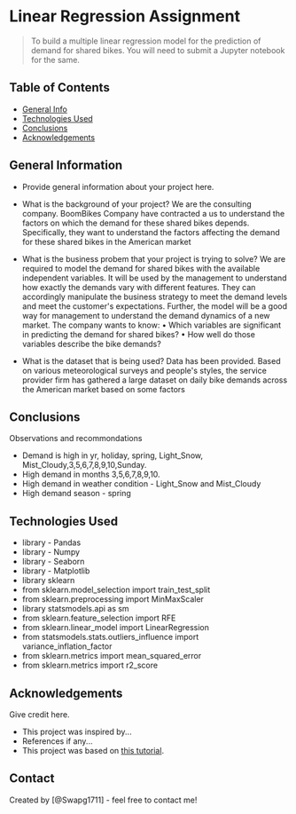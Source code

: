 # Linear Regression Assignment
> To build a multiple linear regression model for the prediction of demand for shared bikes. You will need to submit a Jupyter notebook for the same.


## Table of Contents
* [General Info](#general-information)
* [Technologies Used](#technologies-used)
* [Conclusions](#conclusions)
* [Acknowledgements](#acknowledgements)

<!-- You can include any other section that is pertinent to your problem -->

## General Information
- Provide general information about your project here.

- What is the background of your project?
We are the consulting company. BoomBikes Company have contracted a us to understand the factors on which the demand for these shared bikes depends. Specifically, they want to understand the factors affecting the demand for these shared bikes in the American market

- What is the business probem that your project is trying to solve?
We are required to model the demand for shared bikes with the available independent variables. It will be used by the management to understand how exactly the demands vary with different features. They can accordingly manipulate the business strategy to meet the demand levels and meet the customer's expectations. Further, the model will be a good way for management to understand the demand dynamics of a new market. 
The company wants to know:
•	Which variables are significant in predicting the demand for shared bikes?
•	How well do those variables describe the bike demands?


- What is the dataset that is being used?
Data has been provided. Based on various meteorological surveys and people's styles, the service provider firm has gathered a large dataset on daily bike demands across the American market based on some factors

<!-- You don't have to answer all the questions - just the ones relevant to your project. -->

## Conclusions
Observations and recommondations
- Demand is high in yr, holiday, spring, Light_Snow, Mist_Cloudy,3,5,6,7,8,9,10,Sunday.
- High demand in months  3,5,6,7,8,9,10.
- High demand in weather condition - Light_Snow and Mist_Cloudy
- High demand season - spring


<!-- You don't have to answer all the questions - just the ones relevant to your project. -->


## Technologies Used
- library - Pandas 
- library - Numpy
- library - Seaborn
- library - Matplotlib
- library sklearn
- from sklearn.model_selection import train_test_split
- from sklearn.preprocessing import MinMaxScaler
- library statsmodels.api as sm
- from sklearn.feature_selection import RFE
- from sklearn.linear_model import LinearRegression  
- from statsmodels.stats.outliers_influence import variance_inflation_factor
- from sklearn.metrics import mean_squared_error
- from sklearn.metrics import r2_score


<!-- As the libraries versions keep on changing, it is recommended to mention the version of library used in this project -->

## Acknowledgements
Give credit here.
- This project was inspired by...
- References if any...
- This project was based on [this tutorial](https://www.example.com).


## Contact
Created by [@Swapg1711] - feel free to contact me!


<!-- Optional -->
<!-- ## License -->
<!-- This project is open source and available under the [... License](). -->

<!-- You don't have to include all sections - just the one's relevant to your project -->